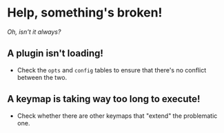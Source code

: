 # Help, something's broken!

_Oh, isn't it always?_

## A plugin isn't loading!

- Check the `opts` and `config` tables to ensure that there's no conflict between the two.

## A keymap is taking way too long to execute!

- Check whether there are other keymaps that "extend" the problematic one.
